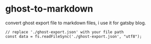 # ghost-to-markdown
convert ghost export file to markdown files, i use it for gatsby blog.
```
// replace './ghost-export.json' with your file path
const data = fs.readFileSync('./ghost-export.json', "utf8");
```

